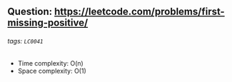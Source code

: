 ## Question: https://leetcode.com/problems/first-missing-positive/
###### tags: `LC0041`

* Time complexity: O(n)
* Space complexity: O(1)